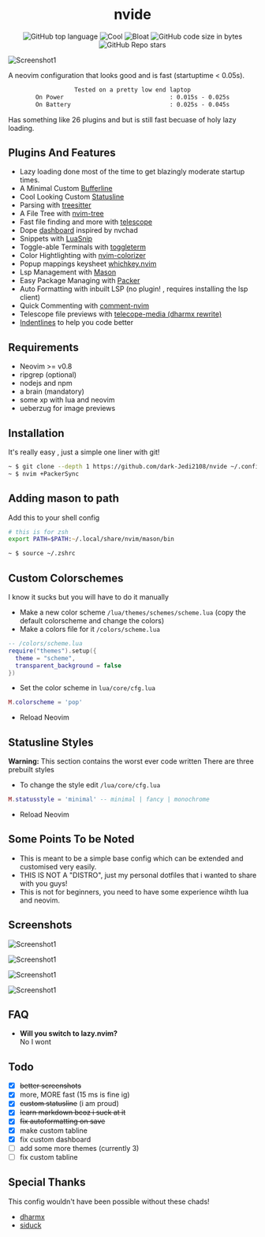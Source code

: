 <div align="center">
  <h1> nvide </h1>
</div>
<div align="center">

![GitHub top language](https://img.shields.io/github/languages/top/dark-Jedi2108/nvide?color=6d92bf&style=for-the-badge)
![Cool](https://img.shields.io/badge/Cool-Affirmative-da696f?style=for-the-badge)
![Bloat](https://img.shields.io/badge/Bloat-None-c585cf?style=for-the-badge)
![GitHub code size in bytes](https://img.shields.io/github/languages/code-size/dark-Jedi2108/nvide?color=e1b56a&style=for-the-badge)
![GitHub Repo stars](https://img.shields.io/github/stars/dark-Jedi2108/nvide?color=74be88&style=for-the-badge)

</div>


![Screenshot1](https://raw.githubusercontent.com/dark-Jedi2108/nvide/main/.github/screenshots/h1.png)


A neovim configuration that looks good and is fast (startuptime < 0.05s).

<div align="center">

```txt
Tested on a pretty low end laptop
On Power                              : 0.015s - 0.025s
On Battery                            : 0.025s - 0.045s
```

</div>

Has something like 26 plugins and but is still fast becuase of holy lazy loading.


## Plugins And Features
+ Lazy loading done most of the time to get blazingly moderate startup times.
+ A Minimal Custom [Bufferline](https://github.com/chadcat5207/nvide/tree/main/lua/ui/buf)
+ Cool Looking Custom [Statusline](https://github.com/chadcat5207/nvide/tree/main/lua/ui/stl)
+ Parsing with [treesitter](https://github.com/nvim-treesitter/nvim-treesitter)
+ A File Tree with [nvim-tree](https://github.com/kyazdani42/nvim-tree.lua)
+ Fast file finding and more with [telescope](https://github.com/nvim-telescope/telescope.nvim/)
+ Dope [dashboard](https://github.com/chadcat5207/nvide/tree/main/lua/ui/dash) inspired by nvchad
+ Snippets with [LuaSnip](https://github.com/L3MON4D3/LuaSnip)
+ Toggle-able Terminals with [toggleterm](https://github.com/akinsho/toggleterm.nvim)
+ Color Hightlighting with [nvim-colorizer](https://github.com/norcalli/nvim-colorizer.lua)
+ Popup mappings keysheet [whichkey.nvim](https://github.com/folke/which-key.nvim)
+ Lsp Management with [Mason](https://github.com/williamboman/mason.nvim/)
+ Easy Package Managing with [Packer](https://github.com/wbthomason/packer.nvim)
+ Auto Formatting with inbuilt LSP (no plugin! , requires installing the lsp client)
+ Quick Commenting with [comment-nvim](https://github.com/terrortylor/nvim-comment)
+ Telescope file previews with [telecope-media (dharmx rewrite)](https://github.com/dharmx/telescope-media.nvim)
+ [Indentlines](https://github.com/lukas-reineke/indent-blankline.nvim) to help you code better

## Requirements
+ Neovim >= v0.8
+ ripgrep (optional)
+ nodejs and npm
+ a brain (mandatory)
+ some xp with lua and neovim
+ ueberzug for image previews

## Installation

It's really easy , just a simple one liner with git!
```bash
~ $ git clone --depth 1 https://github.com/dark-Jedi2108/nvide ~/.config/nvim
~ $ nvim +PackerSync
```

## Adding mason to path
Add this to your shell config
```zsh
# this is for zsh
export PATH=$PATH:~/.local/share/nvim/mason/bin
```
```zsh
~ $ source ~/.zshrc
```

## Custom Colorschemes
I know it sucks but you will have to do it manually
+ Make a new color scheme  `/lua/themes/schemes/scheme.lua` (copy the default colorscheme and change the colors) 
+ Make a colors file for it `/colors/scheme.lua`

```lua
-- /colors/scheme.lua
require("themes").setup({
  theme = "scheme",
  transparent_background = false
})
```

+ Set the color scheme in `lua/core/cfg.lua`

```lua
M.colorscheme = 'pop'
```

+ Reload Neovim

## Statusline Styles 
**Warning:** This section contains the worst ever code written
There are three prebuilt styles
+ To change the style edit `/lua/core/cfg.lua`

```lua
M.statusstyle = 'minimal' -- minimal | fancy | monochrome
```
+ Reload Neovim

## Some Points To be Noted
+ This is meant to be a simple base config which can be extended and customised very easily.
+ THIS IS NOT A "DISTRO", just my personal dotfiles that i wanted to share with you guys!
+ This is not for beginners, you need to have some experience wihth lua and neovim.

## Screenshots

![Screenshot1](https://raw.githubusercontent.com/dark-Jedi2108/nvide/main/.github/screenshots/1.png)

![Screenshot1](https://raw.githubusercontent.com/dark-Jedi2108/nvide/main/.github/screenshots/2.png)

![Screenshot1](https://raw.githubusercontent.com/dark-Jedi2108/nvide/main/.github/screenshots/3.png)

![Screenshot1](https://raw.githubusercontent.com/dark-Jedi2108/nvide/main/.github/screenshots/4.png)

## FAQ

+ __Will you switch to lazy.nvim?__ <br>
No I wont

## Todo
- [x]  ~~better screenshots~~
- [x]  more, MORE fast (15 ms is fine ig)
- [x]  ~~custom statusline~~ (i am proud)
- [x]  ~~learn markdown bcoz i suck at it~~
- [x]  ~~fix autoformatting on save~~
- [x] make custom tabline
- [x] fix custom dashboard
- [ ] add some more themes (currently 3)
- [ ] fix custom tabline

## Special Thanks 
This config wouldn't have been possible without these chads!
+ [dharmx](https://github.com/dharmx/nvim/)
+ [siduck](https://github.com/NvChad/NvChad)


